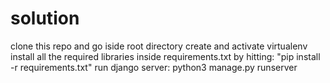 # solution

clone this repo and go iside root directory
create and activate virtualenv
install all the required libraries inside requirements.txt by hitting: "pip install -r requirements.txt"
run django server: python3 manage.py runserver

